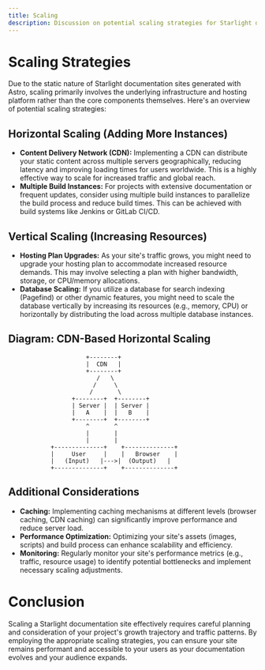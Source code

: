 ```yaml
---
title: Scaling 
description: Discussion on potential scaling strategies for Starlight documentation sites based on project growth and traffic.
---
```


# Scaling Strategies

Due to the static nature of Starlight documentation sites generated with Astro, scaling primarily involves the underlying infrastructure and hosting platform rather than the core components themselves. Here's an overview of potential scaling strategies:

## Horizontal Scaling (Adding More Instances)

*   **Content Delivery Network (CDN):** Implementing a CDN can distribute your static content across multiple servers geographically, reducing latency and improving loading times for users worldwide. This is a highly effective way to scale for increased traffic and global reach. 
*   **Multiple Build Instances:** For projects with extensive documentation or frequent updates, consider using multiple build instances to parallelize the build process and reduce build times. This can be achieved with build systems like Jenkins or GitLab CI/CD.

## Vertical Scaling (Increasing Resources)

*   **Hosting Plan Upgrades:**  As your site's traffic grows, you might need to upgrade your hosting plan to accommodate increased resource demands. This may involve selecting a plan with higher bandwidth, storage, or CPU/memory allocations.
*   **Database Scaling:** If you utilize a database for search indexing (Pagefind) or other dynamic features, you might need to scale the database vertically by increasing its resources (e.g., memory, CPU) or horizontally by distributing the load across multiple database instances. 

## Diagram: CDN-Based Horizontal Scaling

```
                      +--------+
                      |  CDN   |
                      +--------+
                         /   \
                        /     \
                       /       \
                  +--------+  +--------+
                  | Server |  | Server | 
                  |   A    |  |   B    | 
                  +--------+  +--------+
                      ^       ^
                      |       |
                      |       | 
            +--------------+    +--------------+
            |     User     |    |   Browser    |
            |   (Input)   |--->|  (Output)   |
            +--------------+    +--------------+
```

## Additional Considerations

*   **Caching:** Implementing caching mechanisms at different levels (browser caching, CDN caching) can significantly improve performance and reduce server load.
*   **Performance Optimization:** Optimizing your site's assets (images, scripts) and build process can enhance scalability and efficiency. 
*   **Monitoring:** Regularly monitor your site's performance metrics (e.g., traffic, resource usage) to identify potential bottlenecks and implement necessary scaling adjustments. 

# Conclusion

Scaling a Starlight documentation site effectively requires careful planning and consideration of your project's growth trajectory and traffic patterns. By employing the appropriate scaling strategies, you can ensure your site remains performant and accessible to your users as your documentation evolves and your audience expands.
